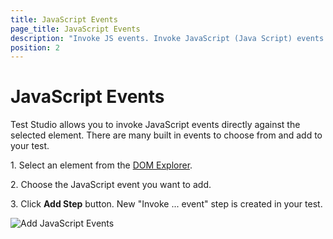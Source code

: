 ```yaml
---
title: JavaScript Events
page_title: JavaScript Events
description: "Invoke JS events. Invoke JavaScript (Java Script) events. Onclick OnChange OnSubmit and other JavaScript events."
position: 2
---
```

# JavaScript Events

Test Studio allows you to invoke JavaScript events directly against the selected element. There are many built in events to choose from and add to your test.

1.&nbsp;Select an element from the <a href="/features/recorder/advanced-recording-tools/dom-explorer" target="_blank">DOM Explorer</a>.

2.&nbsp;Choose the JavaScript event you want to add.

3.&nbsp;Click **Add Step** button. New "Invoke ... event" step is created in your test.

![Add JavaScript Events][1]

[1]: /img/features/recorder/advanced-recording-tools/element-steps/actions/javascript-events/fig1.png
